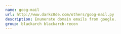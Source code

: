 ```yaml
---
name: goog-mail
url: http://www.darkc0de.com/others/goog-mail.py
description: Enumerate domain emails from google.
group: blackarch blackarch-recon
---
```

